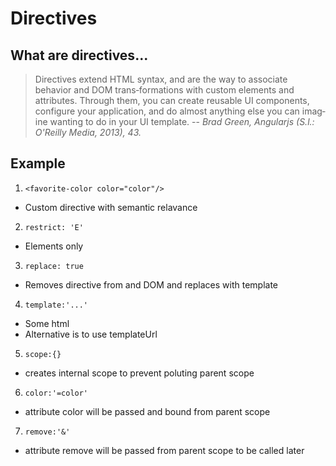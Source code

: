 Directives
==========

What are directives...
----------------------

> Directives extend HTML syntax, and are the way to associate 
> behavior and DOM trans‐formations with custom elements and 
> attributes. Through them, you can create reusable UI
> components, configure your application, and do almost 
> anything else you can imag‐ine wanting to do in your UI 
> template.
> -- <cite> Brad Green, Angularjs (S.l.: O'Reilly Media, 2013), 43.</cite>

Example
-------
1. `<favorite-color color="color"/>`
  * Custom directive with semantic relavance
2. `restrict: 'E'`
  * Elements only
3. `replace: true`
  * Removes directive from and DOM and replaces with template
4. `template:'...'`
  * Some html
  * Alternative is to use templateUrl
5. `scope:{}`
  * creates internal scope to prevent poluting parent scope
6. `color:'=color'`
  * attribute color will be passed and bound from parent scope
7. `remove:'&'`
  * attribute remove will be passed from parent scope to be called later